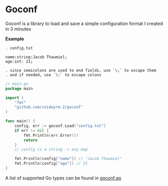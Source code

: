 # Goconf
Goconf is a library to load and save a simple configuration format I created in 3 minutes

**Example**

```
. config.txt

name:string:Jacob Thaumiel;
age:int: 21;

. since semicolons are used to end fields, use `\;` to escape them
. and if needed, use `\:` to escape colons
```

```go
// main.go
package main

import (
    "fmt"
    "github.com/voidwyrm-2/goconf"
)

func main() {
    config, err := goconf.Load("config.txt")
    if err != nil {
        fmt.Println(err.Error())
        return
    }
    // config is a string -> any map

    fmt.Println(config["name"]) // "Jacob Thaumiel"
    fmt.Println(config["age"]) // 21
}
```

A list of supported Go types can be found in [goconf.go](./goconf.go)

